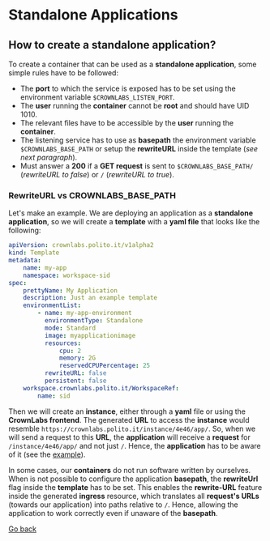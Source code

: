 # Standalone Applications

## How to create a standalone application?

To create a container that can be used  as a **standalone application**, some simple rules have to be followed:

-   The **port** to which the service is exposed has to be set using the environment variable `$CROWNLABS_LISTEN_PORT`.
-   The **user** running the **container** cannot be **root** and should have UID 1010.
-   The relevant files have to be accessible by the **user** running the **container**.
-   The listening service has to use as **basepath** the environment variable `$CROWNLABS_BASE_PATH` or setup the **rewriteURL** inside the template (_see next paragraph_).
-   Must answer a **200** if a **GET request** is sent to `$CROWNLABS_BASE_PATH/` (*rewriteURL to false*) or `/` (*rewriteURL to true*).

### RewriteURL vs CROWNLABS_BASE_PATH

Let's make an example. We are deploying an application as a **standalone application**, so we will create a **template** with a **yaml file** that looks like the following:

```yaml
apiVersion: crownlabs.polito.it/v1alpha2
kind: Template
metadata:
    name: my-app
    namespace: workspace-sid
spec:
    prettyName: My Application
    description: Just an example template
    environmentList:
        - name: my-app-environment
          environmentType: Standalone
          mode: Standard
          image: myapplicationimage
          resources:
              cpu: 2
              memory: 2G
              reservedCPUPercentage: 25
          rewriteURL: false
          persistent: false
    workspace.crownlabs.polito.it/WorkspaceRef:
        name: sid
```

Then we will create an **instance**, either through a **yaml** file or using the **CrownLabs frontend**. The generated **URL** to access the **instance** would resemble `https://crownlabs.polito.it/instance/4e46/app/`. So, when we will send a request to this **URL**, the **application** will receive a **request** for `/instance/4e46/app/` and not just `/`. Hence, the **application** has to be aware of it (see the [example](example.md)).

In some cases, our **containers** do not run software written by ourselves. When is not possible to configure the application **basepath**, the **rewriteUrl** flag inside the **template** has to be set. This enables the **rewrite-URL** feature inside the generated **ingress** resource, which translates all **request's URLs** (towards our application) into paths relative to `/`. Hence, allowing the application to work correctly even if unaware of the **basepath**.

[Go back](../README.md)
